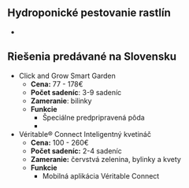 ## Hydroponické pestovanie rastlín
- 

## Riešenia predávané na Slovensku
- Click and Grow Smart Garden
	- **Cena:** 77 - 178€
	- **Počet sadeníc**: 3-9 sadeníc
	- **Zameranie**: bilinky
	- **Funkcie**
		- Špeciálne predpripravená pôda
		- 
- Véritable® Connect Inteligentný kvetináč
	- **Cena:** 100 - 260€
	- **Počet sadeníc:** 2-4 sadeníc
	- **Zameranie:** červstvá zelenina, bylinky a kvety
	- **Funkcie**
		- Mobilná aplikácia Véritable Connect